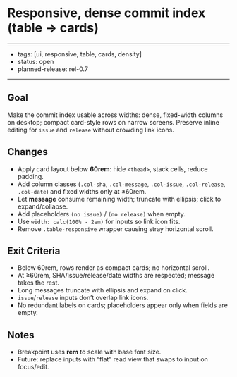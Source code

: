 # Responsive, dense commit index (table → cards)

---

- tags: [ui, responsive, table, cards, density] 
- status: open 
- planned-release: rel-0.7

---

## Goal

Make the commit index usable across widths: dense, fixed-width columns on desktop; compact card-style rows on narrow screens. Preserve inline editing for `issue` and `release` without crowding link icons.

## Changes

- Apply card layout below **60rem**: hide `<thead>`, stack cells, reduce padding.
- Add column classes (`.col-sha`, `.col-message`, `.col-issue`, `.col-release`, `.col-date`) and fixed widths only at ≥60rem.
- Let **message** consume remaining width; truncate with ellipsis; click to expand/collapse.
- Add placeholders `(no issue)` / `(no release)` when empty.
- Use `width: calc(100% - 2em)` for inputs so link icon fits.
- Remove `.table-responsive` wrapper causing stray horizontal scroll.

## Exit Criteria

- Below 60rem, rows render as compact cards; no horizontal scroll.
- At ≥60rem, SHA/issue/release/date widths are respected; message takes the rest.
- Long messages truncate with ellipsis and expand on click.
- `issue`/`release` inputs don’t overlap link icons.
- No redundant labels on cards; placeholders appear only when fields are empty.

## Notes

- Breakpoint uses **rem** to scale with base font size.
- Future: replace inputs with “flat” read view that swaps to input on focus/edit.
